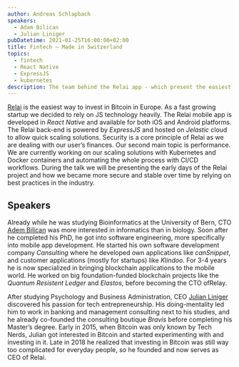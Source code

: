 ```yaml
---
author: Andreas Schlapbach
speakers:
  - Adam Bilican
  - Julian Liniger
pubDatetime: 2021-01-25T16:00:00+02:00
title: Fintech – Made in Switzerland
topics:
  - fintech
  - React Native
  - ExpressJS
  - kubernetes
description: The team behind the Relai app - which present the easiest way to invest in Bitcoin in Europe - shows how they scaled their stack and architecture as the startup grows.
---
```


[Relai](https://relai.app/) is the easiest way to invest in Bitcoin in Europe. As a fast growing startup we decided to rely on JS technology heavily. The Relai mobile app is developed in _React Native_ and available for both iOS and Android platforms. The Relai back-end is powered by _ExpressJS_ and hosted on _Jelastic_ cloud to allow quick scaling solutions. Security is a core principle of Relai as we are dealing with our user’s finances. Our second main topic is performance. We are currently working on our scaling solutions with Kubernetes and Docker containers and automating the whole process with CI/CD workflows. During the talk we will be presenting the early days of the Relai project and how we became more secure and stable over time by relying on best practices in the industry.

## Speakers

Already while he was studying Bioinformatics at the University of Bern, CTO [Adem Bilican](https://www.linkedin.com/in/adem-bilican-9a808a126/) was more interested in informatics than in biology. Soon after he completed his PhD, he got into software engineering, more specifically into mobile app development. He started his own software development company _Cansulting_ where he developed own applications like _canSnippet_, and customer applications (mostly for startups) like _Klindoo_. For 3-4 years he is now specialized in bringing blockchain applications to the mobile world. He worked on big foundation-funded blockchain projects like the _Quantum Resistent Ledger_ and _Elastos_, before becoming the CTO ofRelay.

After studying Psychology and Business Administration, CEO [Julian Liniger](https://www.linkedin.com/in/julianliniger/) discovered his passion for tech entrepreneurship. His doing-mentality led him to work in banking and management consulting next to his studies, and he already co-founded the consulting boutique _Bravis_ before completing his Master’s degree. Early in 2015, when Bitcoin was only known by Tech Nerds, Julian got interested in Bitcoin and started experimenting with and investing in it. Late in 2018 he realized that investing in Bitcoin was still way too complicated for everyday people, so he founded and now serves as CEO of Relai.
